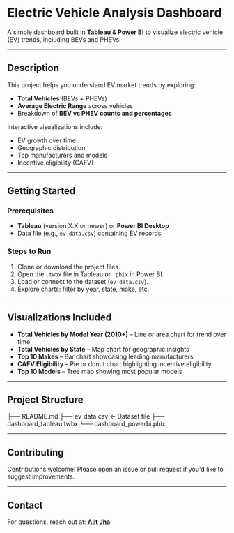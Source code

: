 # Electric Vehicle Analysis Dashboard

A simple dashboard built in **Tableau & Power BI** to visualize electric vehicle (EV) trends, including BEVs and PHEVs.

---

## Description

This project helps you understand EV market trends by exploring:

- **Total Vehicles** (BEVs + PHEVs)  
- **Average Electric Range** across vehicles  
- Breakdown of **BEV vs PHEV counts and percentages**  

Interactive visualizations include:

- EV growth over time  
- Geographic distribution  
- Top manufacturers and models  
- Incentive eligibility (CAFV)

---

## Getting Started

### Prerequisites

- **Tableau** (version X.X or newer) or **Power BI Desktop**
- Data file (e.g., `ev_data.csv`) containing EV records

### Steps to Run

1. Clone or download the project files.
2. Open the `.twbx` file in Tableau or `.pbix` in Power BI.
3. Load or connect to the dataset (`ev_data.csv`).
4. Explore charts: filter by year, state, make, etc.

---

## Visualizations Included

- **Total Vehicles by Model Year (2010+)** – Line or area chart for trend over time  
- **Total Vehicles by State** – Map chart for geographic insights  
- **Top 10 Makes** – Bar chart showcasing leading manufacturers  
- **CAFV Eligibility** – Pie or donut chart highlighting incentive eligibility  
- **Top 10 Models** – Tree map showing most popular models  

---

## Project Structure

├── README.md
├── ev_data.csv ← Dataset file
├── dashboard_tableau.twbx
└── dashboard_powerbi.pbix



---

## Contributing

Contributions welcome! Please open an issue or pull request if you'd like to suggest improvements.

---

## Contact

For questions, reach out at: **[Ajit Jha](https://ajitjha.netlify.app/)**
